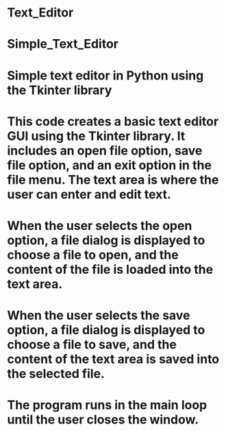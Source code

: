 # Text_Editor
# Simple_Text_Editor
# Simple text editor in Python using the Tkinter library
# This code creates a basic text editor GUI using the Tkinter library. It includes an open file option, save file option, and an exit option in the file menu. The text area is where the user can enter and edit text.
# When the user selects the open option, a file dialog is displayed to choose a file to open, and the content of the file is loaded into the text area.
# When the user selects the save option, a file dialog is displayed to choose a file to save, and the content of the text area is saved into the selected file. 
# The program runs in the main loop until the user closes the window. 
